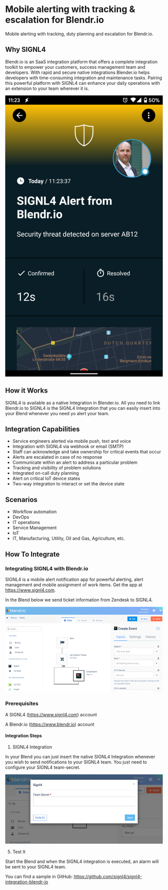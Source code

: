 # Mobile alerting with tracking & escalation for Blendr.io

Mobile alerting with tracking, duty planning and escalation for Blendr.io.

## Why SIGNL4

Blendr.io is an SaaS integration platform that offers a complete integration toolkit to empower your customers, success management team and developers. With rapid and secure native integrations Blender.io helps developers with time-consuming integration and maintenance tasks. Pairing this powerful platform with SIGNL4 can enhance your daily operations with an extension to your team wherever it is.

![SIGNL4](blendr-io-signl4.png)

## How it Works

SIGNL4 is available as a native Integration in Blender.io. All you need to link Blendr.io to SIGNL4 is the SIGNL4 Integration that you can easily insert into your Blend whenever you need yo alert your team.

## Integration Capabilities

- Service engineers alerted via mobile push, text and voice
- Integration with SIGNL4 via webhook or email (SMTP)
- Staff can acknowledge and take ownership for critical events that occur
- Alerts are escalated in case of no response
- Communicate within an alert to address a particular problem
- Tracking and visibility of problem solutions
- Integrated on-call duty planning
- Alert on critical IoT device states
- Two-way integration to interact or set the device state

## Scenarios

- Workflow automation
- DevOps
- IT operations
- Service Management
- IoT
- IT, Manufacturing, Utility, Oil and Gas, Agriculture, etc.

## How To Integrate

### Integrating SIGNL4 with Blendr.io

SIGNL4 is a mobile alert notification app for powerful alerting, alert management and mobile assignment of work items. Get the app at https://www.signl4.com.

In the Blend below we send ticket information from Zendesk to SIGNL4.

![Blendr.io and SIGNL4](blendr-io-blend.png)

### Prerequisites

A SIGNL4 (https://www.signl4.com) account

A Blendr.io (https://www.blendr.io) account

#### Integration Steps

1. SIGNL4 Integration  

In your Blend you can just insert the native SIGNL4 Integration whenever you wish to send notifications to your SIGNL4 team. You just need to configure your SIGNL4 team-secret.

![SIGNL4 Settings](blendr-io-settings.png)

5. Test It  

Start the Blend and when the SIGNL4 integration is executed, an alarm will be sent to your SIGNL4 team.

You can find a sample in GitHub:
https://github.com/signl4/signl4-integration-blendr-io
